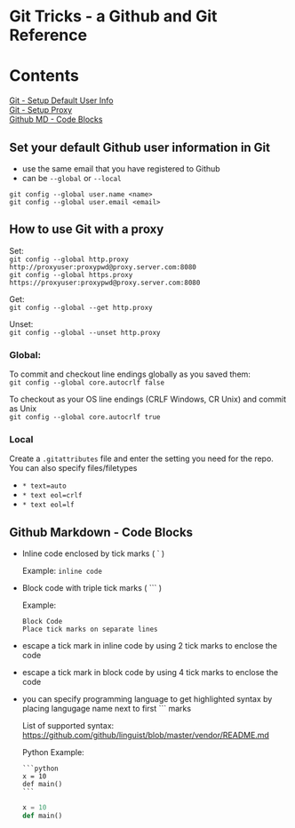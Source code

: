 # Git Tricks - a Github and Git Reference

# Contents
[Git - Setup Default User Info](#git-user-info) <br>
[Git - Setup Proxy](#git-proxy) <br>
[Github MD - Code Blocks](#github-code) <br>

<a id="git-user-info"></a>

## Set your default Github user information in Git
- use the same email that you have registered to Github
- can be `--global` or `--local`

`git config --global user.name <name>`
<br>
`git config --global user.email <email>`


<a id="git-proxy"></a>

## How to use Git with a proxy

Set: <br>
`git config --global http.proxy http://proxyuser:proxypwd@proxy.server.com:8080`
<br>
`git config --global https.proxy https://proxyuser:proxypwd@proxy.server.com:8080`

Get: <br>
`git config --global --get http.proxy`

Unset: <br>
`git config --global --unset http.proxy`


### Global:
To commit and checkout line endings globally as you saved them:
<br>
`git config --global core.autocrlf false`

To checkout as your OS line endings (CRLF Windows, CR Unix) and commit as Unix
<br>
`git config --global core.autocrlf true`


### Local
Create a `.gitattributes` file and enter the setting you need for the repo.  You can also specify files/filetypes
- `* text=auto`
- `* text eol=crlf`
- `* text eol=lf`


<a id="github-code"></a>

## Github Markdown - Code Blocks

- Inline code enclosed by tick marks  ( \` )

  Example: `inline code`

- Block code with triple tick marks ( \`\`\` )

  Example:
  ```
  Block Code
  Place tick marks on separate lines
  ```

- escape a tick mark in inline code by using 2 tick marks to enclose the code
- escape a tick mark in block code by using 4 tick marks to enclose the code

- you can specify programming language to get highlighted syntax by placing langugage name next to first \`\`\` marks

  List of supported syntax: https://github.com/github/linguist/blob/master/vendor/README.md 

  Python Example:
  
  ````
  ```python
  x = 10
  def main()
  ```
  ````
  
  ```python
  x = 10
  def main()
  ```
